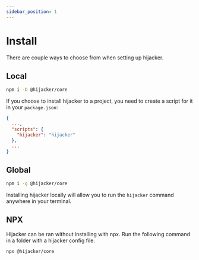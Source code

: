 ```yaml
---
sidebar_position: 1
---
```


# Install

There are couple ways to choose from when setting up hijacker.

## Local
```bash
npm i -D @hijacker/core
```

If you choose to install hijacker to a project, you need to create a script for it in your `package.json`:

```json
{
  ...,
  "scripts": {
    "hijacker": "hijacker"
  },
  ...
}
```

## Global
```bash
npm i -g @hijacker/core
```

Installing hijacker locally will allow you to run the `hijacker` command anywhere in your terminal.

## NPX
Hijacker can be ran without installing with npx. Run the following command in a folder with a hijacker config file.
```bash
npx @hijacker/core
```